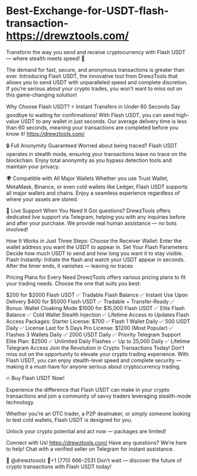 # Best-Exchange-for-USDT-flash-transaction- https://drewztools.com/
Transform the way you send and receive cryptocurrency with Flash USDT — where stealth meets speed! 🚀

The demand for fast, secure, and anonymous transactions is greater than ever. Introducing Flash USDT, the innovative tool from DrewzTools that allows you to send USDT with unparalleled speed and complete discretion. If you’re serious about your crypto trades, you won’t want to miss out on this game-changing solution!


Why Choose Flash USDT?
⚡ Instant Transfers in Under 60 Seconds
Say goodbye to waiting for confirmations! With Flash USDT, you can send high-value USDT to any wallet in just seconds. Our average delivery time is less than 60 seconds, meaning your transactions are completed before you know it! https://drewztools.com/

🔒 Full Anonymity Guaranteed
Worried about being traced? Flash USDT operates in stealth mode, ensuring your transactions leave no trace on the blockchain. Enjoy total anonymity as you bypass detection tools and maintain your privacy.

🌍 Compatible with All Major Wallets
Whether you use Trust Wallet, MetaMask, Binance, or even cold wallets like Ledger, Flash USDT supports all major wallets and chains. Enjoy a seamless experience regardless of where your assets are stored.

💬 Live Support When You Need It
Got questions? DrewzTools offers dedicated live support via Telegram, helping you with any inquiries before and after your purchase. We provide real human assistance — no bots involved!

How It Works in Just Three Steps:
Choose the Receiver Wallet: Enter the wallet address you want the USDT to appear in.
Set Your Flash Parameters: Decide how much USDT to send and how long you want it to stay visible.
Flash Instantly: Initiate the flash and watch your USDT appear in seconds. After the timer ends, it vanishes — leaving no traces

Pricing Plans for Every Need
DrewzTools offers various pricing plans to fit your trading needs. Choose the one that suits you best:

$200 for $2000 Flash USDT
✅ Tradable Flash Balance
✅ Instant Use Upon Delivery
$400 for $5000 Flash USDT
✅ Tradable + Transfer-Ready
✅ Bonus: Wallet Cloaking Mode
$1000 for $15,000 Flash USDT
✅ Elite Flash Balance
✅ Cold Wallet Stealth Injection
✅ Lifetime Access to Updates
Flash Access Packages:
Starter License: $700
✅ Flash 1 Wallet Daily
✅ 500 USDT Daily
✅ License Last for 5 Days
Pro License: $1200 (Most Popular)
✅ Flashes 3 Wallets Daily
✅ 2000 USDT Daily
✅ Priority Telegram Support
Elite Plan: $2500
✅ Unlimited Daily Flashes
✅ Up to 25,000 Daily
✅ Lifetime Telegram Access
Join the Revolution in Crypto Transactions Today!
Don’t miss out on the opportunity to elevate your crypto trading experience. With Flash USDT, you can enjoy stealth-level speed and complete security — making it a must-have for anyone serious about cryptocurrency trading.


🔥 Buy Flash USDT Now!

Experience the difference that Flash USDT can make in your crypto transactions and join a community of savvy traders leveraging stealth-mode technology.

Whether you’re an OTC trader, a P2P dealmaker, or simply someone looking to test cold wallets, Flash USDT is designed for you.

Unlock your crypto potential and act now — packages are limited!

Connect with Us! https://drewztools.com/
Have any questions? We’re here to help! Chat with a verified seller on Telegram for instant assistance.

💬 @drewztooolz
📲+1 (770) 666–2531
Don’t wait — discover the future of crypto transactions with Flash USDT today!

